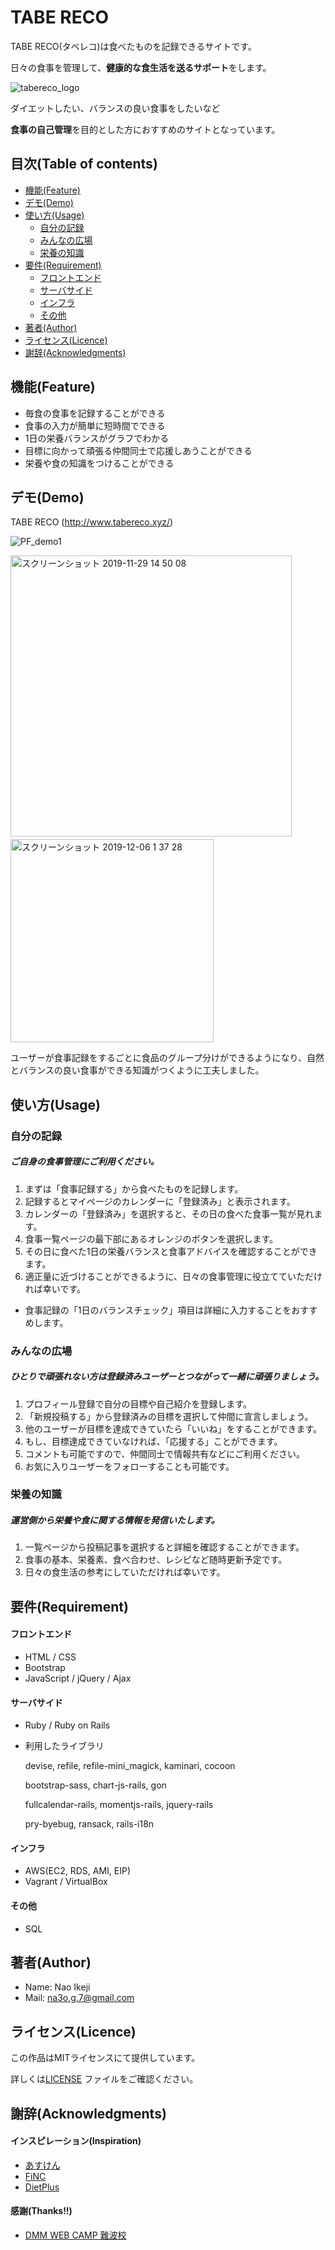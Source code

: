 # TABE RECO
TABE RECO(タベレコ)は食べたものを記録できるサイトです。
  
日々の食事を管理して、**健康的な食生活を送るサポート**をします。

![tabereco_logo](https://user-images.githubusercontent.com/49096883/69711891-2fc3d400-1145-11ea-8cbb-55ee3b0f13b7.jpg)
  
ダイエットしたい、バランスの良い食事をしたいなど
  
**食事の自己管理**を目的とした方におすすめのサイトとなっています。

## 目次(Table of contents)
- [機能(Feature)](#feature)
- [デモ(Demo)](#demo)
- [使い方(Usage)](#usage)
  - [自分の記録](#feature_1)
  - [みんなの広場](#feature_2)
  - [栄養の知識](#feature_3)
- [要件(Requirement)](#requirement)
  - [フロントエンド](#requirement_01)
  - [サーバサイド](#requirement_02)
  - [インフラ](requirement_03)
  - [その他](requirement_04)
- [著者(Author)](#author)
- [ライセンス(Licence)](#licence)
- [謝辞(Acknowledgments)](#acknowledgments)

<a id="feature"></a>
## 機能(Feature)
- 毎食の食事を記録することができる
- 食事の入力が簡単に短時間でできる
- 1日の栄養バランスがグラフでわかる
- 目標に向かって頑張る仲間同士で応援しあうことができる
- 栄養や食の知識をつけることができる

<a id="demo"></a>
## デモ(Demo)
TABE RECO (http://www.tabereco.xyz/)

![PF_demo1](https://user-images.githubusercontent.com/49096883/69917314-d42c7a00-14a7-11ea-9e3e-867a28e64359.gif)


<img width="450" alt="スクリーンショット 2019-11-29 14 50 08" src="https://user-images.githubusercontent.com/49096883/70374757-d6745580-1939-11ea-8e48-63cea08030ed.png">　　<img width="325" alt="スクリーンショット 2019-12-06 1 37 28" src="https://user-images.githubusercontent.com/49096883/70374763-e2601780-1939-11ea-8972-b762e0addd3b.png">

ユーザーが食事記録をするごとに食品のグループ分けができるようになり、自然とバランスの良い食事ができる知識がつくように工夫しました。

<a id="usage"></a>
## 使い方(Usage)
<a id="feature_1"></a>
### 自分の記録
##### ご自身の食事管理にご利用ください。
1. まずは「食事記録する」から食べたものを記録します。
2. 記録するとマイページのカレンダーに「登録済み」と表示されます。
3. カレンダーの「登録済み」を選択すると、その日の食べた食事一覧が見れます。
4. 食事一覧ページの最下部にあるオレンジのボタンを選択します。
5. その日に食べた1日の栄養バランスと食事アドバイスを確認することができます。
6. 適正量に近づけることができるように、日々の食事管理に役立てていただければ幸いです。
- 食事記録の「1日のバランスチェック」項目は詳細に入力することをおすすめします。

<a id="feature_2"></a>
### みんなの広場
##### ひとりで頑張れない方は登録済みユーザーとつながって一緒に頑張りましょう。
1. プロフィール登録で自分の目標や自己紹介を登録します。
2. 「新規投稿する」から登録済みの目標を選択して仲間に宣言しましょう。
3. 他のユーザーが目標を達成できていたら「いいね」をすることができます。
4. もし、目標達成できていなければ、「応援する」ことができます。
5. コメントも可能ですので、仲間同士で情報共有などにご利用ください。
6. お気に入りユーザーをフォローすることも可能です。

<a id="feature_3"></a>
### 栄養の知識
##### 運営側から栄養や食に関する情報を発信いたします。
1. 一覧ページから投稿記事を選択すると詳細を確認することができます。 
2. 食事の基本、栄養素、食べ合わせ、レシピなど随時更新予定です。
3. 日々の食生活の参考にしていただければ幸いです。


<a id="requirement"></a>
## 要件(Requirement)
<a id="requirement_01"></a>
#### フロントエンド
- HTML / CSS
- Bootstrap
- JavaScript / jQuery / Ajax

<a id="requirement_02"></a>
#### サーバサイド
- Ruby / Ruby on Rails
- 利用したライブラリ
  
   devise, refile, refile-mini_magick, kaminari, cocoon
  
   bootstrap-sass, chart-js-rails, gon
  
   fullcalendar-rails, momentjs-rails, jquery-rails
  
   pry-byebug, ransack, rails-i18n

<a id="requirement_03"></a>
#### インフラ
- AWS(EC2, RDS, AMI, EIP)
- Vagrant / VirtualBox

<a id="requirement_04"></a>
#### その他
- SQL


<a id="author"></a>
## 著者(Author)
- Name: Nao Ikeji
- Mail: na3o.g.7@gmail.com

<a id="licence"></a>
## ライセンス(Licence)
この作品はMITライセンスにて提供しています。
  
詳しくは[LICENSE](https://github.com/NaoIkeji/Tabe_Reco/blob/master/LICENSE) ファイルをご確認ください。  

<a id="acknowledgments"></a>
## 謝辞(Acknowledgments)
#### インスピレーション(Inspiration)
- [あすけん](https://www.asken.jp/)
- [FiNC](https://finc.com/)
- [DietPlus](https://dietplus.jp/)
#### 感謝(Thanks!!)
- [DMM WEB CAMP 難波校](https://web-camp.io/)

